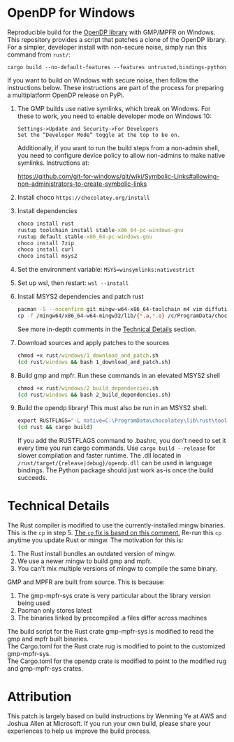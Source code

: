 # OpenDP for Windows
Reproducible build for the [OpenDP library](https://github.com/opendp/opendp) with GMP/MPFR on Windows.
This repository provides a script that patches a clone of the OpenDP library.
For a simpler, developer install with non-secure noise, simply run this command from `rust/`:

```shell
cargo build --no-default-features --features untrusted,bindings-python
```

If you want to build on Windows with secure noise, then follow the instructions below.
These instructions are part of the process for preparing a multiplatform OpenDP release on PyPi.

1. The GMP builds use native symlinks, which break on Windows. For these to work, you need to enable developer mode on Windows 10:
   ```
   Settings->Update and Security->For Developers
   Set the “Developer Mode” toggle at the top to be on.
   ```
   Additionally, if you want to run the build steps from a non-admin shell, you need to configure device policy to allow non-admins to make native symlinks.  Instructions at:    
   
   https://github.com/git-for-windows/git/wiki/Symbolic-Links#allowing-non-administrators-to-create-symbolic-links


1. Install choco `https://chocolatey.org/install`
   
1. Install dependencies
   ```cmd
   choco install rust
   rustup toolchain install stable-x86_64-pc-windows-gnu
   rustup default stable-x86_64-pc-windows-gnu
   choco install 7zip
   choco install curl
   choco install msys2
   ```
   
1. Set the environment variable:
   `MSYS=winsymlinks:nativestrict`
   
1. Set up wsl, then restart:
   `wsl --install`
   
1. Install MSYS2 dependencies and patch rust
   ```bash
   pacman -S --noconfirm git mingw-w64-x86_64-toolchain m4 vim diffutils make
   cp -f /mingw64/x86_64-w64-mingw32/lib/{*.a,*.o} /c/ProgramData/chocolatey/lib/rust/tools/lib/rustlib/x86_64-pc-windows-gnu/lib/self-contained
   ```
   See more in-depth comments in the [Technical Details](#technical-details) section.
   
1. Download sources and apply patches to the sources
   ```cmd
   chmod +x rust/windows/1_download_and_patch.sh
   (cd rust/windows && bash 1_download_and_patch.sh)
   ```
   
1. Build gmp and mpfr. Run these commands in an elevated MSYS2 shell
   ```cmd
   chmod +x rust/windows/2_build_dependencies.sh
   (cd rust/windows && bash 2_build_dependencies.sh)
   ```
   
1. Build the opendp library! This must also be run in an MSYS2 shell.
   ```cmd
   export RUSTFLAGS="-L native=C:\ProgramData\chocolatey\lib\rust\tools\lib\rustlib\x86_64-pc-windows-gnu\lib\self-contained"
   (cd rust && cargo build)
   ```
   If you add the RUSTFLAGS command to .bashrc, you don't need to set it every time you run cargo commands.
   Use `cargo build --release` for slower compilation and faster runtime.
   The .dll located in `/rust/target/{release|debug}/opendp.dll` can be used in language bindings.
   The Python package should just work as-is once the build succeeds.


# Technical Details
The Rust compiler is modified to use the currently-installed mingw binaries.
This is the `cp` in step 5.
[The `cp` fix is based on this comment.](https://github.com/rust-lang/rust/issues/47048#issuecomment-569225821)
Re-run this `cp` anytime you update Rust or mingw. The motivation for this is:
1. The Rust install bundles an outdated version of mingw.
2. We use a newer mingw to build gmp and mpfr.
3. You can't mix multiple versions of mingw to compile the same binary.

GMP and MPFR are built from source. This is because:
1. The gmp-mpfr-sys crate is very particular about the library version being used
2. Pacman only stores latest
3. The binaries linked by precompiled .a files differ across machines

The build script for the Rust crate gmp-mpfr-sys is modified to read the gmp and mpfr built binaries.  
The Cargo.toml for the Rust crate rug is modified to point to the customized gmp-mpfr-sys.  
The Cargo.toml for the opendp crate is modified to point to the modified rug and gmp-mpfr-sys crates.

# Attribution
This patch is largely based on build instructions by Wenming Ye at AWS and Joshua Allen at Microsoft.
If you run your own build, please share your experiences to help us improve the build process.
